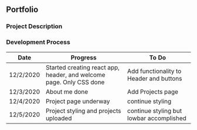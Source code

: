 ## Portfolio

### Project Description

### Development Process

__Date__ | __Progress__ | __To Do__|
------------|-------------|-----------|
12/2/2020 | Started creating react app, header, and welcome page. Only CSS done | Add functionality to Header and buttons|
12/3/2020 | About me done| Add Projects page|
12/4/2020 | Project page underway | continue styling |
12/5/2020 | Project styling and projects uploaded |continue styling but lowbar accomplished |
